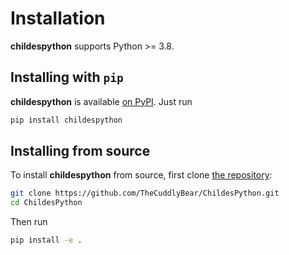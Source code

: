 Installation
============

**childespython** supports Python >= 3.8.

## Installing with `pip`

**childespython** is available [on PyPI](https://pypi.org/project/childespython/). Just run

```bash
pip install childespython
```

## Installing from source

To install **childespython** from source, first clone [the repository](https://github.com/TheCuddlyBear/ChildesPython):

```bash
git clone https://github.com/TheCuddlyBear/ChildesPython.git
cd ChildesPython
```

Then run

```bash
pip install -e .
```
